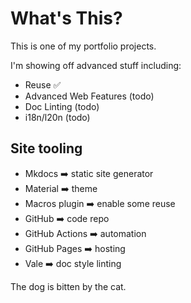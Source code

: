 # What's This?

This is one of my portfolio projects.

I'm showing off advanced stuff including:

- Reuse ✅
- Advanced Web Features (todo)
- Doc Linting (todo)
- i18n/l20n (todo)

## Site tooling

- Mkdocs ➡️ static site generator
- Material ➡️ theme
- Macros plugin ➡️ enable some reuse
- GitHub ➡️ code repo
- GitHub Actions ➡️ automation
- GitHub Pages ➡️ hosting
- Vale ➡️ doc style linting

The dog is bitten by the cat.

